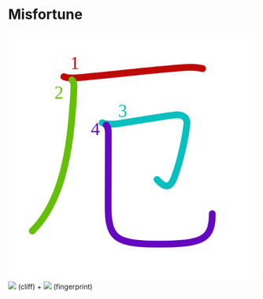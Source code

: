 # Misfortune
![厄](../Kanji/kanji-colorize/5384.svg)
![](http://www.kanjidamage.com/assets/radsmall/cliff-033238b92aaa33526a3a50e8bed76b9510ef3410ce06897784bf7d2f0a51958d.jpg) (cliff) + ![](http://www.kanjidamage.com/assets/radsmall/fingerprint-f2fc77d4b69bc59b5a9ea5e1de1994b89b9e238a273bd392bbcdd987687bbf34.jpg) (fingerprint)